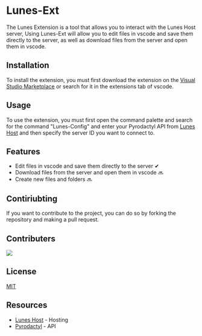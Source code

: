 # Lunes-Ext
The Lunes Extension is a tool that allows you to interact with the Lunes Host server, Using Lunes-Ext will allow you to edit files in vscode and save them directly to the server, as well as download files from the server and open them in vscode.

## Installation
To install the extension, you must first download the extension on the [Visual Studio Marketplace](https://marketplace.visualstudio.com/) or search for it in the extensions tab of vscode.

## Usage
To use the extension, you must first open the command palette and search for the command "Lunes-Config" and enter your Pyrodactyl API from [Lunes Host](https://ctrl.lunes.host/) and then specify the server ID you want to connect to.

## Features
- Edit files in vscode and save them directly to the server ✔
- Download files from the server and open them in vscode 🔜
- Create new files and folders 🔜

## Contiriubting
If you want to contribute to the project, you can do so by forking the repository and making a pull request.

## Contributers
<img src="https://contributors-img.web.app/image?repo=placeholder">

## License
[MIT](https://choosealicense.com/licenses/mit/)

## Resources
- [Lunes Host](https://ctrl.lunes.host/) - Hosting
- [Pyrodactyl](https://pyrodactyl.com/) - API
